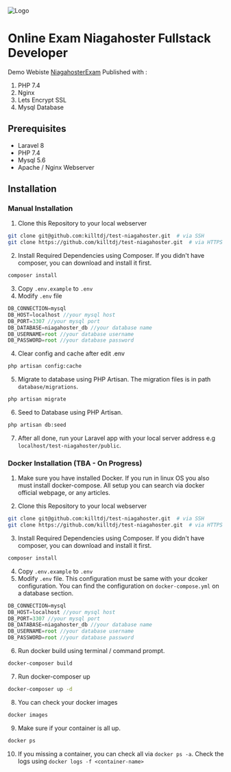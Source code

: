 
![Logo](https://brojuven.com/wp-content/uploads/2019/01/niagahoster-logo.png)

# Online Exam Niagahoster Fullstack Developer

Demo Webiste [NiagahosterExam](https://niagahoster.danuwijaya.live/)
Published with :
1.  PHP 7.4
2.  Nginx
3.  Lets Encrypt SSL
4.  Mysql Database

## Prerequisites
- Laravel 8
- PHP 7.4
- Mysql 5.6
- Apache / Nginx Webserver

## Installation
### Manual Installation
1. Clone this Repository to your local webserver
```sh
git clone git@github.com:killtdj/test-niagahoster.git  # via SSH
git clone https://github.com/killtdj/test-niagahoster.git  # via HTTPS
```
2. Install Required Dependencies using Composer. If you didn't have composer, you can download and install it first.
```sh
composer install
```

3. Copy `.env.example` to `.env`
4. Modify `.env` file

```js
DB_CONNECTION=mysql
DB_HOST=localhost //your mysql host
DB_PORT=3307 //your mysql port
DB_DATABASE=niagahoster_db //your database name
DB_USERNAME=root //your database username
DB_PASSWORD=root //your database password
```

4. Clear config and cache after edit .env
```sh
php artisan config:cache
```

5. Migrate to database using PHP Artisan. The migration files is in path `database/migrations`. 
```sh
php artisan migrate
```

6. Seed to Database using PHP Artisan.
```sh
php artisan db:seed
```

7. After all done, run your Laravel app with your local server address e.g `localhost/test-niagahoster/public`.

### Docker Installation (**TBA - On Progress**)
1. Make sure you have installed Docker. If you run in linux OS you also must install docker-compose. All setup you can search via docker official webpage, or any articles.

2. Clone this Repository to your local webserver
```sh
git clone git@github.com:killtdj/test-niagahoster.git  # via SSH
git clone https://github.com/killtdj/test-niagahoster.git  # via HTTPS
```
3. Install Required Dependencies using Composer. If you didn't have composer, you can download and install it first.
```sh
composer install
```

4. Copy `.env.example` to `.env`
5. Modify `.env` file. This configuration must be same with your dcoker configuration. You can find the configuration on `docker-compose.yml` on a database section.

```js
DB_CONNECTION=mysql
DB_HOST=localhost //your mysql host
DB_PORT=3307 //your mysql port
DB_DATABASE=niagahoster_db //your database name
DB_USERNAME=root //your database username
DB_PASSWORD=root //your database password
```

6. Run docker build using terminal / command prompt.
```sh
docker-composer build
```

7. Run docker-composer up
```sh
docker-composer up -d
```

8. You can check your docker images
```sh
docker images
```

9. Make sure if your container is all up. 
```sh
docker ps
```

10. If you missing a container, you can check all via `docker ps -a`. Check the logs using `docker logs -f <container-name>`

